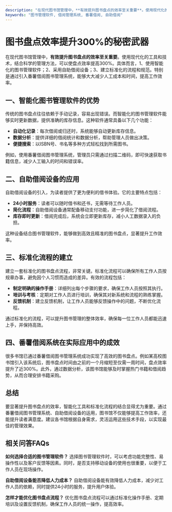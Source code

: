 ```yaml
---
description: "在现代图书馆管理中，**有效提升图书盘点的效率至关重要**。使用现代化的工具和技术，结合科学的管理方法，可以使盘点效率提高300%。具体而言，1、使用智能化的图书管理软件；2、采用自助借阅设备；3、建立标准化的流程和规范。特别是通过引入番薯借阅图书管理系统，能够大大减少人工成本和时间，提高工作效率。"
keywords: "图书管理软件, 借阅管理系统, 番薯借阅, 自助借阅"
---
```

# 图书盘点效率提升300%的秘密武器

在现代图书馆管理中，**有效提升图书盘点的效率至关重要**。使用现代化的工具和技术，结合科学的管理方法，可以使盘点效率提高300%。具体而言，1、使用智能化的图书管理软件；2、采用自助借阅设备；3、建立标准化的流程和规范。特别是通过引入番薯借阅图书管理系统，能够大大减少人工成本和时间，提高工作效率。

## 一、智能化图书管理软件的优势

传统的图书盘点往往依赖于手动记录，容易出现错误。而智能化的图书管理软件能够实时更新数据，提供准确的库存信息。这种软件通常具备以下几个功能：

- **自动化记录**：每次借阅或归还时，系统能够自动更新库存信息。
- **数据分析**：提供详细的借阅统计和数据分析，帮助管理人员做出决策。
- **便捷搜索**：以ISBN号、书名等多种方式轻松找到所需图书。

例如，使用番薯借阅图书管理系统，管理员只需通过扫描二维码，即可快速获取书籍信息，减少人工输入的时间和错误率。

## 二、自助借阅设备的应用

自助借阅设备的引入，为读者提供了更为便利的借书体验。它的主要特点包括：

- **24小时服务**：读者可以随时借书和还书，无需等待工作人员。
- **简化流程**：自助借阅设备通常配备移动支付功能，进一步简化了借阅流程。
- **库存即时更新**：借阅完成后，系统会立即更新库存，减小人工数据录入的负担。

这种设备结合图书管理软件，能够做到高效且精准的图书盘点，显著提升工作效率。

## 三、标准化流程的建立

建立一套标准化的图书盘点流程，非常关键。标准化流程可以确保所有工作人员按规章办事，避免因个人习惯而造成的差异。有效的流程包括：

- **制定明确的操作手册**：详细列出每个步骤的要求，确保工作人员按照其执行。
- **培训与考核**：定期对工作人员进行培训，确保其对新系统和流程的熟练掌握。
- **反馈机制**：建立反馈机制，让工作人员能够反馈操作中的问题，不断优化流程。

通过标准化的流程，可以提升图书管理的整体效率，确保每一位工作人员都能迅速上手，并保持高效。

## 四、番薯借阅系统在实际应用中的成效

很多书馆已通过番薯借阅图书管理系统成功实现了高效的图书盘点。例如某高校图书馆引入该系统后，图书盘点时间由之前的一个月缩短至仅需一周时间，盘点效率提升了近300%。此外，通过数据分析，该图书馆能够及时掌握热门书籍和借阅趋势，从而合理安排书籍采购。

## 总结

要显著提升图书盘点的效率，智能化工具和标准化流程的结合显得尤为重要。通过番薯借阅图书管理系统、自助借阅设备的运用，图书馆不仅能够提高工作效率，还能提升读者满意度。建议各书馆根据自身需求，灵活运用这些技术手段，以实现最佳的管理效果。

## 相关问答FAQs

**如何选择合适的图书管理软件？**
选择图书管理软件时，可以考虑功能完整性、易操作性以及客户反馈等因素。同时，是否支持移动设备的使用也很重要，以便于工作人员在现场操作。

**自助借阅设备能否降低人力成本？**
自助借阅设备能有效降低人力成本，减少对工作人员的依赖，同时提供24小时的服务，提升用户体验。

**怎样才能优化图书盘点流程？**
优化图书盘点流程可以通过标准化操作手册、定期培训及设置反馈机制，确保工作人员的统一操作，提高效率。
